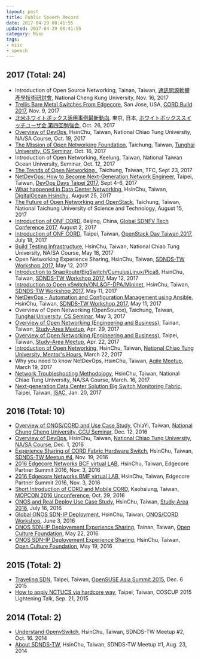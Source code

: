 ```yaml
---
layout: post
title: Public Speech Record
date: 2017-04-29 08:41:55
updated: 2017-04-29 08:41:55
category: Misc
tags:
- misc
- speech
---
```



## 2017 (Total: 24)
- Introduction of Open Source Networking, Tainan, Taiwan, [通訊開源軟體產學技術研討會][51], National Cheng Kung University, Nov. 16, 2017
- [Trellis Bare Metal Switches From Edgecore][54], San Jose, USA, [CORD Build 2017][50], Nov. 9, 2017
- [北米ホワイトボックス活用事例最新動向][53], 東京, 日本, [ホワイトボックススイッチユーザ会 第四回勉強会][49], Oct. 26, 2017
- [Overview of DevOps][7], HsinChu, Taiwan, National Chiao Tung University, NA/SA Course, Oct. 19, 2017
- [The Mission of Open Networking Foundation][52], Taichung, Taiwan, [Tunghai University, CS Seminar][48], Oct. 16, 2017
- Introduction of Open Networking, Keelung, Taiwan, National Taiwan Ocean University, Seminar, Oct. 12, 2017
- [The Trends of Open Networking ][47], Taichung, Taiwan, TFC, Sept 23, 2017
- [NetDevOps: How to Become Next-Generation Network Engineer][46], Taipei, Taiwan, [DevOps Days Taipei 2017][39], Sept 4-6, 2017
- [What happened in Data Center Networking][45], HsinChu, Taiwan, [DigitalOcean Hsinchu][43], August 25, 2017
- [The Future of Open Networking and OpenStack][44], Taichung, Taiwan, National Taichung University of Science and Technology, August 15, 2017
- [Introduction of ONF CORD][42], Beijing, China, [Global SDNFV Tech Conference 2017][40], August 2, 2017
- [Introduction of ONF CORD][41], Taipei, Taiwan, [OpenStack Day Taiwan 2017][38], July 18, 2017
- [Build Testing Infrastructure][37],  HsinChu, Taiwan, National Chiao Tung University, NA/SA Course, May 18, 2017
- Open Networking Experience Sharing, HsinChu, Taiwan, [SDNDS-TW Workshop 2017][21], May 12, 2017
- [Introduction to SnapRoute/BigSwitch/CumulusLinux/Pica8][35], HsinChu, Taiwan, [SDNDS-TW Workshop 2017][21], May 12, 2017
- [Introduction to Open vSwitch/ONL&OF-DPA/Mininet][34], HsinChu, Taiwan, [SDNDS-TW Workshop 2017][21], May 11, 2017
- [NetDevOps - Automation and Configuration Management using Ansible][36], HsinChu, Taiwan, [SDNDS-TW Workshop 2017][21], May 11, 2017
- Overview of Open Networking (OpenSource), Taichung, Taiwan, [Tunghai University, CS Seminar][18], May 3, 2017
- [Overview of Open Networking (Engineering and Business)][31], Tainan, Taiwan, [Study-Area Meetup][20], Apr. 29, 2017
- [Overview of Open Networking (Engineering and Business)][31], Taipei, Taiwan, [Study-Area Meetup][19], Apr. 22, 2017
- [Introduction of Open Networking][11], HsinChu, Taiwan, [National Chiao Tung University, Mentor's Hours][33], March 22, 2017
- Why you need to know NetDevOps, HsinChu, Taiwan, [Agile Meetup][17], March 19, 2017
- [Network Troubleshooting Methodology][9], HsinChu, Taiwan, National Chiao Tung University, NA/SA Course, March. 16, 2017
- [Next-generation Data Center Solution Big Switch Monitoring Fabric][10], Taipei, Taiwan, [ISAC][30], Jan. 20, 2017

<!--more-->

## 2016 (Total: 10)
- [Overview of ONOS/CORD and Use Case Study][8], ChiaYi, Taiwan, [National Chung Cheng University, CCU Seminar][22], Dec. 12, 2016
- [Overview of DevOps][7], HsinChu, Taiwan, [National Chiao Tung University, NA/SA Course][32], Dec. 1, 2016
- [Experience Sharing of CORD Fabric Hardware Switch][6], HsinChu, Taiwan, [SDNDS-TW Meetup #4][28], Nov. 19, 2016
- [2016 Edgecore Networks BCF virtual LAB][5], HsinChu, Taiwan, Edgecore Partner Summit 2016, Nov. 3, 2016
- [2016 Edgecore Networks BMF virtual LAB][4], HsinChu, Taiwan, Edgecore Partner Summit 2016, Nov. 3, 2016
- [Short Introduction of CORD and Mobile CORD][3], Kaohsiung, Taiwan, [MOPCON 2016 Unconference][23], Oct. 29, 2016
- [ONOS and Real Deploy Use Case Study][2], HsinChu, Taiwan, [Study-Area 2016][24], July 16, 2016
- [Global ONOS SDN-IP Deployment][1], HsinChu, Taiwan, [ONOS/CORD Workshop][25], June 3, 2016
- [ONOS SDN-IP Deployement Experience Sharing][12], Tainan, Taiwan, [Open Culture Foundation][27], May 22, 2016
- [ONOS SDN-IP Deployement Experience Sharing][12], HsinChu, Taiwan, [Open Culture Foundation][26], May 19, 2016

## 2015 (Total: 2)
- [Traveling SDN][13], Taipei, Taiwan, [OpenSUSE Asia Summit 2015][29], Dec. 6 2015
- [How to apply NCTUCS via hardcore way][14], Taipei, Taiwan, COSCUP 2015 Lightening Talk, Sep. 21, 2015

## 2014 (Total: 2)
- [Understand OpenvSwitch][16], HsinChu, Taiwan, SDNDS-TW Meetup #2, Oct. 16. 2014
- [About SDNDS-TW][15], HsinChu, Taiwan, SDNDS-TW Meetup #1, Aug. 23, 2014

[1]: https://speakerdeck.com/pichuang/global-onos-sdn-ip-deployment
[2]: https://speakerdeck.com/pichuang/onos-ji-shi-ji-sdn-switch-shi-yong-jing-yan-fen-xiang
[3]: https://speakerdeck.com/pichuang/short-introduction-of-cord-and-mobile-cord
[4]: https://speakerdeck.com/pichuang/2016-edgecore-networks-bmf-virtual-lab
[5]: https://speakerdeck.com/pichuang/2016-edgecore-networks-bcf-virtual-lab
[6]: https://speakerdeck.com/pichuang/experience-sharing-of-cord-fabric-hardware-switch
[7]: https://speakerdeck.com/pichuang/overview-of-devops
[8]: https://speakerdeck.com/pichuang/cord-and-use-case-study
[9]: https://speakerdeck.com/pichuang/network-troubleshooting-methodology
[10]: https://speakerdeck.com/pichuang/next-generation-data-center-solution-big-switch-monitoring-fabric
[11]: https://speakerdeck.com/pichuang/introduction-to-opennetworking
[12]: https://www.slideshare.net/FeiJiSiao/onos-sdn-ip-20160522
[13]: https://www.slideshare.net/FeiJiSiao/sdn-open-suseasiasummit20151206
[14]: https://www.slideshare.net/FeiJiSiao/ss-51690193
[15]: https://www.slideshare.net/FeiJiSiao/sdnds-twmeetup1
[16]: https://www.slideshare.net/FeiJiSiao/sdnds-twmeetup2
[17]: http://www.accupass.com/go/NetDevOps
[18]: http://www.cs.thu.edu.tw/web/lecture/detail.php?cid=1&id=152
[19]: https://studyarea.kktix.cc/events/2f263587-77f30d-2013ed-ae4341-2399d3
[20]: https://studyarea.kktix.cc/events/2f263587-77f30d-4e6ea6-61e384-0eb2e5-3badd7-aba8c0-03756d
[21]: https://sdnds-tw.kktix.cc/events/cb77c10f-657a10-7985ee-7a101a-64584b
[22]: https://www.cs.ccu.edu.tw/ann/readFile.php?type=speech&page=2f0e87f9d110527b899efe778212eee8&ftype=pdf
[23]: http://mopcon.org/2016/schedule_unconf.php
[24]: https://studyarea.kktix.cc/events/c6457aff
[25]: http://onosproject.org/2016/05/17/june-6th-onos-cord-workshop-taiwan/
[26]: https://ocftw.kktix.cc/events/onos-nctu0519
[27]: https://ocftw.kktix.cc/events/onos-isrlab
[28]: https://sdnds-tw.kktix.cc/events/cb77c10f-657a10-7985ee-7a101a
[29]: https://events.opensuse.org/conference/summitasia15/schedule#2015-12-06
[30]: http://www.isac.org.tw/news_detail.php?id=40
[31]: https://speakerdeck.com/pichuang/open-networking-engineering-and-business
[32]: https://nasa.cs.nctu.edu.tw/sap/2016/
[33]: https://course.nctu.edu.tw/Course/CrsOutline/show.asp?Acy=105&Sem=2&CrsNo=1168&lang=en-us
[34]: https://speakerdeck.com/pichuang/introduction-to-open-vswitch-onl-and-of-dpa-and-mininet
[35]: https://speakerdeck.com/pichuang/introduction-to-snaproute-bigswitch-cumulus-linux-and-pica8
[36]: https://speakerdeck.com/pichuang/netdevops-automation-and-configuration-management-using-ansible
[37]: https://speakerdeck.com/pichuang/build-testing-infrastructure
[38]: http://openstack.ithome.com.tw/speaker.html
[39]: https://devopsdays.tw/
[40]: http://www.conference.cn/sdnfv/2017/En/
[41]: https://speakerdeck.com/pichuang/introduction-of-onf-cord
[42]: https://speakerdeck.com/pichuang/introduction-of-onf-cord-in-global-sdnfv-tech-2017
[43]: https://www.facebook.com/DigitalOceanHsinchu/photos/a.756940437798911.1073741828.732176540275301/820991324727155/?type=3&permPage=1
[44]: https://speakerdeck.com/pichuang/the-future-of-open-networking-and-openstack
[45]: https://speakerdeck.com/pichuang/what-happened-in-data-center-networking
[46]: https://speakerdeck.com/pichuang/netdevops-next-generation-network-engineer
[47]: https://speakerdeck.com/pichuang/the-trends-of-open-networking
[48]: http://www.cs.thu.edu.tw/web/lecture/detail.php?cid=1&id=162
[49]: https://atnd.org/events/90932
[50]: https://cordbuild2017.sched.com/speaker/zaosuqiu
[51]: http://5gopensourceplatform.logdown.com/posts/3177106
[52]: https://speakerdeck.com/pichuang/the-mission-of-open-networking
[53]: https://speakerdeck.com/pichuang/bei-mi-howaitohotukusuhuo-yong-shi-li-zui-xin-dong-xiang
[54]: https://speakerdeck.com/pichuang/trellis-bare-metal-switches-from-edgecore